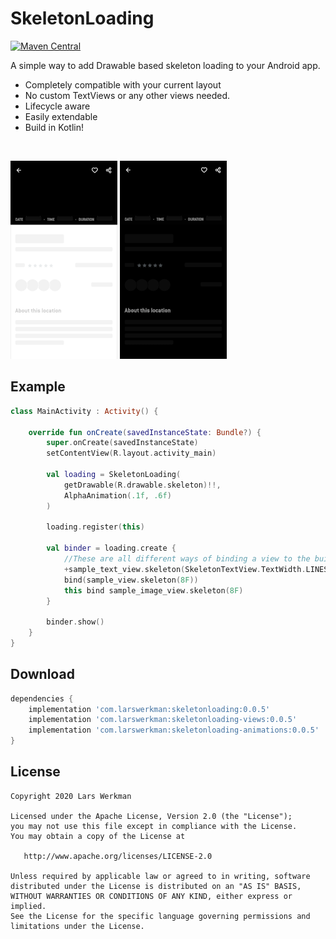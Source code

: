 # SkeletonLoading 

[![Maven Central](https://maven-badges.herokuapp.com/maven-central/com.larswerkman/skeletonloading/badge.svg)](https://maven-badges.herokuapp.com/maven-central/com.larswerkman/skeletonloading/)

  
A simple way to add Drawable based skeleton loading to your Android app.

* Completely compatible with your current layout
* No custom TextViews or any other views needed.
* Lifecycle aware
* Easily extendable
* Build in Kotlin!

&nbsp;
&nbsp;

![](docs/static/example_light.gif) 
![](docs/static/example_dark.gif)

## Example

```kotlin
class MainActivity : Activity() {

    override fun onCreate(savedInstanceState: Bundle?) {
        super.onCreate(savedInstanceState)
        setContentView(R.layout.activity_main)

        val loading = SkeletonLoading(
            getDrawable(R.drawable.skeleton)!!,
            AlphaAnimation(.1f, .6f)
        )

        loading.register(this)

        val binder = loading.create {
            //These are all different ways of binding a view to the builder
            +sample_text_view.skeleton(SkeletonTextView.TextWidth.LINES, 1.2)
            bind(sample_view.skeleton(8F))
            this bind sample_image_view.skeleton(8F)
        }

        binder.show()
    }
}
```

## Download
```groovy
dependencies {
    implementation 'com.larswerkman:skeletonloading:0.0.5'
    implementation 'com.larswerkman:skeletonloading-views:0.0.5'
    implementation 'com.larswerkman:skeletonloading-animations:0.0.5'
}
```

## License

```text
Copyright 2020 Lars Werkman

Licensed under the Apache License, Version 2.0 (the "License");
you may not use this file except in compliance with the License.
You may obtain a copy of the License at

   http://www.apache.org/licenses/LICENSE-2.0

Unless required by applicable law or agreed to in writing, software
distributed under the License is distributed on an "AS IS" BASIS,
WITHOUT WARRANTIES OR CONDITIONS OF ANY KIND, either express or implied.
See the License for the specific language governing permissions and
limitations under the License.
```